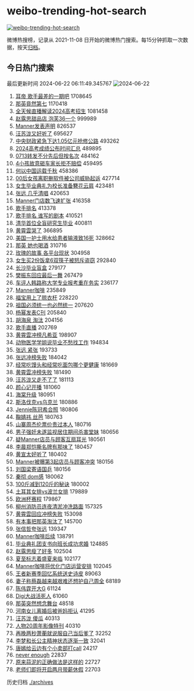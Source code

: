 # weibo-trending-hot-search

[![weibo-trending-hot-search](https://github.com/ameizi/weibo-trending-hot-search/actions/workflows/ci.yml/badge.svg)](https://github.com/ameizi/weibo-trending-hot-search/actions/workflows/ci.yml)

微博热搜榜，记录从 2021-11-08 日开始的微博热门搜索。每15分钟抓取一次数据，按天[归档](./archives)。

## 今日热门搜索

<!-- BEGIN --> 
最后更新时间 2024-06-22 06:11:49.345767 
![2024-06-22](https://imgs-storage.s3.us-east-005.backblazeb2.com/20240622/2024-06-22.png?versionId=4_z8fbbed132d73df8689c40f13_f1100456a091b4148_d20240621_m221148_c005_v0501022_t0021_u01719007908757) 
1. [耳帝 歌手最差的一期吧](https://s.weibo.com/weibo?q=%E8%80%B3%E5%B8%9D%20%E6%AD%8C%E6%89%8B%E6%9C%80%E5%B7%AE%E7%9A%84%E4%B8%80%E6%9C%9F%E5%90%A7&t=31&band_rank=1&Refer=top) 1708645
1. [那英竟然第七](https://s.weibo.com/weibo?q=%E9%82%A3%E8%8B%B1%E7%AB%9F%E7%84%B6%E7%AC%AC%E4%B8%83&t=31&band_rank=2&Refer=top) 1170418
1. [全天候直播解读2024高考招生](https://s.weibo.com/weibo?q=%23%E5%85%A8%E5%A4%A9%E5%80%99%E7%9B%B4%E6%92%AD%E8%A7%A3%E8%AF%BB2024%E9%AB%98%E8%80%83%E6%8B%9B%E7%94%9F%23&t=31&band_rank=3&Refer=top) 1081458
1. [赵露思甜品店 泡芙36一个](https://s.weibo.com/weibo?q=%E8%B5%B5%E9%9C%B2%E6%80%9D%E7%94%9C%E5%93%81%E5%BA%97%20%E6%B3%A1%E8%8A%9936%E4%B8%80%E4%B8%AA&t=31&band_rank=4&Refer=top) 999989
1. [Manner发表声明](https://s.weibo.com/weibo?q=%23Manner%E5%8F%91%E8%A1%A8%E5%A3%B0%E6%98%8E%23&t=31&band_rank=5&Refer=top) 826537
1. [汪苏泷又好听了](https://s.weibo.com/weibo?q=%E6%B1%AA%E8%8B%8F%E6%B3%B7%E5%8F%88%E5%A5%BD%E5%90%AC%E4%BA%86&t=31&band_rank=6&Refer=top) 695627
1. [中央财政紧急下达1.05亿元抢修公路](https://s.weibo.com/weibo?q=%23%E4%B8%AD%E5%A4%AE%E8%B4%A2%E6%94%BF%E7%B4%A7%E6%80%A5%E4%B8%8B%E8%BE%BE1.05%E4%BA%BF%E5%85%83%E6%8A%A2%E4%BF%AE%E5%85%AC%E8%B7%AF%23&t=31&band_rank=8&Refer=top) 493262
1. [2024高考成绩公布时间汇总](https://s.weibo.com/weibo?q=%232024%E9%AB%98%E8%80%83%E6%88%90%E7%BB%A9%E5%85%AC%E5%B8%83%E6%97%B6%E9%97%B4%E6%B1%87%E6%80%BB%23&t=31&band_rank=15&Refer=top) 489895
1. [0713转发不分先后但按名次](https://s.weibo.com/weibo?q=%230713%E8%BD%AC%E5%8F%91%E4%B8%8D%E5%88%86%E5%85%88%E5%90%8E%E4%BD%86%E6%8C%89%E5%90%8D%E6%AC%A1%23&t=31&band_rank=43&Refer=top) 484162
1. [4小孩故意砸车家长拒不赔偿](https://s.weibo.com/weibo?q=%234%E5%B0%8F%E5%AD%A9%E6%95%85%E6%84%8F%E7%A0%B8%E8%BD%A6%E5%AE%B6%E9%95%BF%E6%8B%92%E4%B8%8D%E8%B5%94%E5%81%BF%23&t=31&band_rank=7&Refer=top) 459495
1. [何以中国运载千秋](https://s.weibo.com/weibo?q=%23%E4%BD%95%E4%BB%A5%E4%B8%AD%E5%9B%BD%E8%BF%90%E8%BD%BD%E5%8D%83%E7%A7%8B%23&t=31&band_rank=3&Refer=top) 458386
1. [00后女孩离职删软件被公司威胁起诉](https://s.weibo.com/weibo?q=%2300%E5%90%8E%E5%A5%B3%E5%AD%A9%E7%A6%BB%E8%81%8C%E5%88%A0%E8%BD%AF%E4%BB%B6%E8%A2%AB%E5%85%AC%E5%8F%B8%E5%A8%81%E8%83%81%E8%B5%B7%E8%AF%89%23&t=31&band_rank=9&Refer=top) 427714
1. [女生毕业典礼为校长准备簪花云肩](https://s.weibo.com/weibo?q=%23%E5%A5%B3%E7%94%9F%E6%AF%95%E4%B8%9A%E5%85%B8%E7%A4%BC%E4%B8%BA%E6%A0%A1%E9%95%BF%E5%87%86%E5%A4%87%E7%B0%AA%E8%8A%B1%E4%BA%91%E8%82%A9%23&t=31&band_rank=10&Refer=top) 423481
1. [张远 几乎清唱](https://s.weibo.com/weibo?q=%E5%BC%A0%E8%BF%9C%20%E5%87%A0%E4%B9%8E%E6%B8%85%E5%94%B1&t=31&band_rank=11&Refer=top) 420653
1. [Manner门店数飞速扩张](https://s.weibo.com/weibo?q=%23Manner%E9%97%A8%E5%BA%97%E6%95%B0%E9%A3%9E%E9%80%9F%E6%89%A9%E5%BC%A0%23&t=31&band_rank=14&Refer=top) 416358
1. [歌手排名](https://s.weibo.com/weibo?q=%E6%AD%8C%E6%89%8B%E6%8E%92%E5%90%8D&t=31&band_rank=12&Refer=top) 413378
1. [歌手排名 谁写的剧本](https://s.weibo.com/weibo?q=%E6%AD%8C%E6%89%8B%E6%8E%92%E5%90%8D%20%E8%B0%81%E5%86%99%E7%9A%84%E5%89%A7%E6%9C%AC&t=31&band_rank=13&Refer=top) 410521
1. [清华首位全盲研究生毕业](https://s.weibo.com/weibo?q=%23%E6%B8%85%E5%8D%8E%E9%A6%96%E4%BD%8D%E5%85%A8%E7%9B%B2%E7%A0%94%E7%A9%B6%E7%94%9F%E6%AF%95%E4%B8%9A%23&t=31&band_rank=10&Refer=top) 400811
1. [黄霄雲哭了](https://s.weibo.com/weibo?q=%E9%BB%84%E9%9C%84%E9%9B%B2%E5%93%AD%E4%BA%86&t=31&band_rank=16&Refer=top) 366895
1. [美国一护士用水给患者输液致16死](https://s.weibo.com/weibo?q=%23%E7%BE%8E%E5%9B%BD%E4%B8%80%E6%8A%A4%E5%A3%AB%E7%94%A8%E6%B0%B4%E7%BB%99%E6%82%A3%E8%80%85%E8%BE%93%E6%B6%B2%E8%87%B416%E6%AD%BB%23&t=31&band_rank=17&Refer=top) 328662
1. [那英 她也喝酒](https://s.weibo.com/weibo?q=%E9%82%A3%E8%8B%B1%20%E5%A5%B9%E4%B9%9F%E5%96%9D%E9%85%92&t=31&band_rank=44&Refer=top) 310716
1. [玫瑰的故事 各平台现状](https://s.weibo.com/weibo?q=%E7%8E%AB%E7%91%B0%E7%9A%84%E6%95%85%E4%BA%8B%20%E5%90%84%E5%B9%B3%E5%8F%B0%E7%8E%B0%E7%8A%B6&t=31&band_rank=27&Refer=top) 304958
1. [女生买2份饭拿6双筷子被怒斥盗窃](https://s.weibo.com/weibo?q=%23%E5%A5%B3%E7%94%9F%E4%B9%B02%E4%BB%BD%E9%A5%AD%E6%8B%BF6%E5%8F%8C%E7%AD%B7%E5%AD%90%E8%A2%AB%E6%80%92%E6%96%A5%E7%9B%97%E7%AA%83%23&t=31&band_rank=29&Refer=top) 292840
1. [长沙毕业盲盒](https://s.weibo.com/weibo?q=%23%E9%95%BF%E6%B2%99%E6%AF%95%E4%B8%9A%E7%9B%B2%E7%9B%92%23&t=31&band_rank=25&Refer=top) 279177
1. [樊振东回应最后一舞](https://s.weibo.com/weibo?q=%23%E6%A8%8A%E6%8C%AF%E4%B8%9C%E5%9B%9E%E5%BA%94%E6%9C%80%E5%90%8E%E4%B8%80%E8%88%9E%23&t=31&band_rank=25&Refer=top) 267479
1. [车评人韩路称大学专业报考重在务实](https://s.weibo.com/weibo?q=%23%E8%BD%A6%E8%AF%84%E4%BA%BA%E9%9F%A9%E8%B7%AF%E7%A7%B0%E5%A4%A7%E5%AD%A6%E4%B8%93%E4%B8%9A%E6%8A%A5%E8%80%83%E9%87%8D%E5%9C%A8%E5%8A%A1%E5%AE%9E%23&t=31&band_rank=10&Refer=top) 236177
1. [Manner咖啡](https://s.weibo.com/weibo?q=Manner%E5%92%96%E5%95%A1&t=31&band_rank=18&Refer=top) 235849
1. [福宝用上了晾衣杆](https://s.weibo.com/weibo?q=%23%E7%A6%8F%E5%AE%9D%E7%94%A8%E4%B8%8A%E4%BA%86%E6%99%BE%E8%A1%A3%E6%9D%86%23&t=31&band_rank=19&Refer=top) 228220
1. [祖国必须统一也必然统一](https://s.weibo.com/weibo?q=%23%E7%A5%96%E5%9B%BD%E5%BF%85%E9%A1%BB%E7%BB%9F%E4%B8%80%E4%B9%9F%E5%BF%85%E7%84%B6%E7%BB%9F%E4%B8%80%23&t=31&band_rank=20&Refer=top) 207620
1. [杨幂发表C刊](https://s.weibo.com/weibo?q=%23%E6%9D%A8%E5%B9%82%E5%8F%91%E8%A1%A8C%E5%88%8A%23&t=31&band_rank=21&Refer=top) 205840
1. [胡海泉 淘汰](https://s.weibo.com/weibo?q=%E8%83%A1%E6%B5%B7%E6%B3%89%20%E6%B7%98%E6%B1%B0&t=31&band_rank=22&Refer=top) 204156
1. [歌手直播](https://s.weibo.com/weibo?q=%E6%AD%8C%E6%89%8B%E7%9B%B4%E6%92%AD&t=31&band_rank=23&Refer=top) 202769
1. [黄霄雲冲榜凡希亚](https://s.weibo.com/weibo?q=%E9%BB%84%E9%9C%84%E9%9B%B2%E5%86%B2%E6%A6%9C%E5%87%A1%E5%B8%8C%E4%BA%9A&t=31&band_rank=24&Refer=top) 198907
1. [动物医学学姐说毕业不愁找工作](https://s.weibo.com/weibo?q=%23%E5%8A%A8%E7%89%A9%E5%8C%BB%E5%AD%A6%E5%AD%A6%E5%A7%90%E8%AF%B4%E6%AF%95%E4%B8%9A%E4%B8%8D%E6%84%81%E6%89%BE%E5%B7%A5%E4%BD%9C%23&t=31&band_rank=30&Refer=top) 194834
1. [张远 紧张](https://s.weibo.com/weibo?q=%E5%BC%A0%E8%BF%9C%20%E7%B4%A7%E5%BC%A0&t=31&band_rank=26&Refer=top) 193733
1. [张远冲榜失败](https://s.weibo.com/weibo?q=%E5%BC%A0%E8%BF%9C%E5%86%B2%E6%A6%9C%E5%A4%B1%E8%B4%A5&t=31&band_rank=31&Refer=top) 184042
1. [经常吃馒头和经常吃面包哪个更健康](https://s.weibo.com/weibo?q=%23%E7%BB%8F%E5%B8%B8%E5%90%83%E9%A6%92%E5%A4%B4%E5%92%8C%E7%BB%8F%E5%B8%B8%E5%90%83%E9%9D%A2%E5%8C%85%E5%93%AA%E4%B8%AA%E6%9B%B4%E5%81%A5%E5%BA%B7%23&t=31&band_rank=28&Refer=top) 181669
1. [黄霄雲冲榜失败](https://s.weibo.com/weibo?q=%E9%BB%84%E9%9C%84%E9%9B%B2%E5%86%B2%E6%A6%9C%E5%A4%B1%E8%B4%A5&t=31&band_rank=29&Refer=top) 181490
1. [汪苏泷又走不了了](https://s.weibo.com/weibo?q=%E6%B1%AA%E8%8B%8F%E6%B3%B7%E5%8F%88%E8%B5%B0%E4%B8%8D%E4%BA%86%E4%BA%86&t=31&band_rank=32&Refer=top) 181113
1. [颜心记开播](https://s.weibo.com/weibo?q=%E9%A2%9C%E5%BF%83%E8%AE%B0%E5%BC%80%E6%92%AD&t=31&band_rank=33&Refer=top) 181060
1. [海棠升级](https://s.weibo.com/weibo?q=%E6%B5%B7%E6%A3%A0%E5%8D%87%E7%BA%A7&t=31&band_rank=34&Refer=top) 180951
1. [斯洛伐克vs乌克兰](https://s.weibo.com/weibo?q=%23%E6%96%AF%E6%B4%9B%E4%BC%90%E5%85%8Bvs%E4%B9%8C%E5%85%8B%E5%85%B0%23&t=31&band_rank=35&Refer=top) 180886
1. [Jennie陈冠希合照](https://s.weibo.com/weibo?q=Jennie%E9%99%88%E5%86%A0%E5%B8%8C%E5%90%88%E7%85%A7&t=31&band_rank=36&Refer=top) 180806
1. [鞠婧祎 丝芭](https://s.weibo.com/weibo?q=%E9%9E%A0%E5%A9%A7%E7%A5%8E%20%E4%B8%9D%E8%8A%AD&t=31&band_rank=37&Refer=top) 180763
1. [山寨周杰伦票价贵过本人](https://s.weibo.com/weibo?q=%23%E5%B1%B1%E5%AF%A8%E5%91%A8%E6%9D%B0%E4%BC%A6%E7%A5%A8%E4%BB%B7%E8%B4%B5%E8%BF%87%E6%9C%AC%E4%BA%BA%23&t=31&band_rank=38&Refer=top) 180716
1. [男子强奸未遂监视居住期间杀害堂妹](https://s.weibo.com/weibo?q=%23%E7%94%B7%E5%AD%90%E5%BC%BA%E5%A5%B8%E6%9C%AA%E9%81%82%E7%9B%91%E8%A7%86%E5%B1%85%E4%BD%8F%E6%9C%9F%E9%97%B4%E6%9D%80%E5%AE%B3%E5%A0%82%E5%A6%B9%23&t=31&band_rank=39&Refer=top) 180656
1. [疑Manner店员与顾客互扇耳光](https://s.weibo.com/weibo?q=%23%E7%96%91Manner%E5%BA%97%E5%91%98%E4%B8%8E%E9%A1%BE%E5%AE%A2%E4%BA%92%E6%89%87%E8%80%B3%E5%85%89%23&t=31&band_rank=40&Refer=top) 180561
1. [李晨郑恺撕名牌有那味了](https://s.weibo.com/weibo?q=%23%E6%9D%8E%E6%99%A8%E9%83%91%E6%81%BA%E6%92%95%E5%90%8D%E7%89%8C%E6%9C%89%E9%82%A3%E5%91%B3%E4%BA%86%23&t=31&band_rank=41&Refer=top) 180457
1. [黄宣太好听了](https://s.weibo.com/weibo?q=%E9%BB%84%E5%AE%A3%E5%A4%AA%E5%A5%BD%E5%90%AC%E4%BA%86&t=31&band_rank=42&Refer=top) 180402
1. [Manner被曝第3起店员与顾客冲突](https://s.weibo.com/weibo?q=%23Manner%E8%A2%AB%E6%9B%9D%E7%AC%AC3%E8%B5%B7%E5%BA%97%E5%91%98%E4%B8%8E%E9%A1%BE%E5%AE%A2%E5%86%B2%E7%AA%81%23&t=31&band_rank=45&Refer=top) 180156
1. [刘国梁寄语国乒](https://s.weibo.com/weibo?q=%23%E5%88%98%E5%9B%BD%E6%A2%81%E5%AF%84%E8%AF%AD%E5%9B%BD%E4%B9%92%23&t=31&band_rank=46&Refer=top) 180156
1. [秦彻 dom感](https://s.weibo.com/weibo?q=%E7%A7%A6%E5%BD%BB%20dom%E6%84%9F&t=31&band_rank=47&Refer=top) 180062
1. [100斤减到120斤的秘诀](https://s.weibo.com/weibo?q=%23100%E6%96%A4%E5%87%8F%E5%88%B0120%E6%96%A4%E7%9A%84%E7%A7%98%E8%AF%80%23&t=31&band_rank=48&Refer=top) 180002
1. [土耳其女排vs波兰女排](https://s.weibo.com/weibo?q=%23%E5%9C%9F%E8%80%B3%E5%85%B6%E5%A5%B3%E6%8E%92vs%E6%B3%A2%E5%85%B0%E5%A5%B3%E6%8E%92%23&t=31&band_rank=49&Refer=top) 179889
1. [欧洲杯赛程](https://s.weibo.com/weibo?q=%E6%AC%A7%E6%B4%B2%E6%9D%AF%E8%B5%9B%E7%A8%8B&t=31&band_rank=50&Refer=top) 179867
1. [柳州消防员连夜清淤冲洗路面](https://s.weibo.com/weibo?q=%23%E6%9F%B3%E5%B7%9E%E6%B6%88%E9%98%B2%E5%91%98%E8%BF%9E%E5%A4%9C%E6%B8%85%E6%B7%A4%E5%86%B2%E6%B4%97%E8%B7%AF%E9%9D%A2%23&t=31&band_rank=10&Refer=top) 157325
1. [黄霄雲回应冲榜失败](https://s.weibo.com/weibo?q=%23%E9%BB%84%E9%9C%84%E9%9B%B2%E5%9B%9E%E5%BA%94%E5%86%B2%E6%A6%9C%E5%A4%B1%E8%B4%A5%23&t=31&band_rank=32&Refer=top) 153098
1. [有本事把那英淘汰了](https://s.weibo.com/weibo?q=%23%E6%9C%89%E6%9C%AC%E4%BA%8B%E6%8A%8A%E9%82%A3%E8%8B%B1%E6%B7%98%E6%B1%B0%E4%BA%86%23&t=31&band_rank=46&Refer=top) 145700
1. [张信哲夸张远](https://s.weibo.com/weibo?q=%23%E5%BC%A0%E4%BF%A1%E5%93%B2%E5%A4%B8%E5%BC%A0%E8%BF%9C%23&t=31&band_rank=31&Refer=top) 139347
1. [Manner咖啡后续](https://s.weibo.com/weibo?q=%23Manner%E5%92%96%E5%95%A1%E5%90%8E%E7%BB%AD%23&t=31&band_rank=39&Refer=top) 138791
1. [毕业典礼团支书向班长成功求婚](https://s.weibo.com/weibo?q=%23%E6%AF%95%E4%B8%9A%E5%85%B8%E7%A4%BC%E5%9B%A2%E6%94%AF%E4%B9%A6%E5%90%91%E7%8F%AD%E9%95%BF%E6%88%90%E5%8A%9F%E6%B1%82%E5%A9%9A%23&t=31&band_rank=10&Refer=top) 124885
1. [赵露思瘦了好多](https://s.weibo.com/weibo?q=%E8%B5%B5%E9%9C%B2%E6%80%9D%E7%98%A6%E4%BA%86%E5%A5%BD%E5%A4%9A&t=31&band_rank=44&Refer=top) 102504
1. [夏至标志着盛夏来临](https://s.weibo.com/weibo?q=%23%E5%A4%8F%E8%87%B3%E6%A0%87%E5%BF%97%E7%9D%80%E7%9B%9B%E5%A4%8F%E6%9D%A5%E4%B8%B4%23&t=31&band_rank=50&Refer=top) 102177
1. [Manner咖啡将优化门店运营安排](https://s.weibo.com/weibo?q=%23Manner%E5%92%96%E5%95%A1%E5%B0%86%E4%BC%98%E5%8C%96%E9%97%A8%E5%BA%97%E8%BF%90%E8%90%A5%E5%AE%89%E6%8E%92%23&t=31&band_rank=48&Refer=top) 102045
1. [王者新赛季回忆系统送史诗皮](https://s.weibo.com/weibo?q=%23%E7%8E%8B%E8%80%85%E6%96%B0%E8%B5%9B%E5%AD%A3%E5%9B%9E%E5%BF%86%E7%B3%BB%E7%BB%9F%E9%80%81%E5%8F%B2%E8%AF%97%E7%9A%AE%23&t=31&band_rank=50&Refer=top) 89063
1. [妻子称蔡磊越来越艰难还想护自己周全](https://s.weibo.com/weibo?q=%23%E5%A6%BB%E5%AD%90%E7%A7%B0%E8%94%A1%E7%A3%8A%E8%B6%8A%E6%9D%A5%E8%B6%8A%E8%89%B0%E9%9A%BE%E8%BF%98%E6%83%B3%E6%8A%A4%E8%87%AA%E5%B7%B1%E5%91%A8%E5%85%A8%23&t=31&band_rank=44&Refer=top) 68189
1. [陈伟霆开大G](https://s.weibo.com/weibo?q=%23%E9%99%88%E4%BC%9F%E9%9C%86%E5%BC%80%E5%A4%A7G%23&t=31&band_rank=43&Refer=top) 61124
1. [Digi大战活死人](https://s.weibo.com/weibo?q=%23Digi%E5%A4%A7%E6%88%98%E6%B4%BB%E6%AD%BB%E4%BA%BA%23&t=31&band_rank=46&Refer=top) 61060
1. [那英突然想念舞台](https://s.weibo.com/weibo?q=%23%E9%82%A3%E8%8B%B1%E7%AA%81%E7%84%B6%E6%83%B3%E5%BF%B5%E8%88%9E%E5%8F%B0%23&t=31&band_rank=45&Refer=top) 48518
1. [河南女儿离婚后被爸妈拒认](https://s.weibo.com/weibo?q=%23%E6%B2%B3%E5%8D%97%E5%A5%B3%E5%84%BF%E7%A6%BB%E5%A9%9A%E5%90%8E%E8%A2%AB%E7%88%B8%E5%A6%88%E6%8B%92%E8%AE%A4%23&t=31&band_rank=40&Refer=top) 41295
1. [汪苏泷 傻瓜](https://s.weibo.com/weibo?q=%E6%B1%AA%E8%8B%8F%E6%B3%B7%20%E5%82%BB%E7%93%9C&t=31&band_rank=44&Refer=top) 40313
1. [人物20周年影像特刊](https://s.weibo.com/weibo?q=%23%E4%BA%BA%E7%89%A920%E5%91%A8%E5%B9%B4%E5%BD%B1%E5%83%8F%E7%89%B9%E5%88%8A%23&t=31&band_rank=46&Refer=top) 40310
1. [再晚两秒萧蘅就说服自己当后爹了](https://s.weibo.com/weibo?q=%E5%86%8D%E6%99%9A%E4%B8%A4%E7%A7%92%E8%90%A7%E8%98%85%E5%B0%B1%E8%AF%B4%E6%9C%8D%E8%87%AA%E5%B7%B1%E5%BD%93%E5%90%8E%E7%88%B9%E4%BA%86&t=31&band_rank=44&Refer=top) 32252
1. [李梦和长公主精神状态逐渐一致](https://s.weibo.com/weibo?q=%E6%9D%8E%E6%A2%A6%E5%92%8C%E9%95%BF%E5%85%AC%E4%B8%BB%E7%B2%BE%E7%A5%9E%E7%8A%B6%E6%80%81%E9%80%90%E6%B8%90%E4%B8%80%E8%87%B4&t=31&band_rank=48&Refer=top) 32041
1. [唐嫣给云边有个小卖部打call](https://s.weibo.com/weibo?q=%23%E5%94%90%E5%AB%A3%E7%BB%99%E4%BA%91%E8%BE%B9%E6%9C%89%E4%B8%AA%E5%B0%8F%E5%8D%96%E9%83%A8%E6%89%93call%23&t=31&band_rank=41&Refer=top) 24217
1. [never enough](https://s.weibo.com/weibo?q=never%20enough&t=31&band_rank=50&Refer=top) 22837
1. [原来蒜泥的正确做法是这样的](https://s.weibo.com/weibo?q=%E5%8E%9F%E6%9D%A5%E8%92%9C%E6%B3%A5%E7%9A%84%E6%AD%A3%E7%A1%AE%E5%81%9A%E6%B3%95%E6%98%AF%E8%BF%99%E6%A0%B7%E7%9A%84&t=31&band_rank=46&Refer=top) 22727
1. [老师们即将开启两月带薪休假](https://s.weibo.com/weibo?q=%23%E8%80%81%E5%B8%88%E4%BB%AC%E5%8D%B3%E5%B0%86%E5%BC%80%E5%90%AF%E4%B8%A4%E6%9C%88%E5%B8%A6%E8%96%AA%E4%BC%91%E5%81%87%23&t=31&band_rank=50&Refer=top) 22703
<!-- END -->

历史归档 [./archives](./archives)

